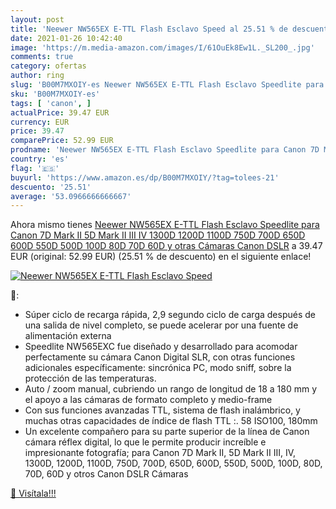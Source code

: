 ```yaml
---
layout: post
title: 'Neewer NW565EX E-TTL Flash Esclavo Speed al 25.51 % de descuento'
date: 2021-01-26 10:42:40
image: 'https://m.media-amazon.com/images/I/61OuEk8Ew1L._SL200_.jpg'
comments: true
category: ofertas
author: ring
slug: 'B00M7MXOIY-es Neewer NW565EX E-TTL Flash Esclavo Speedlite para Canon 7D...'
sku: 'B00M7MXOIY-es'
tags: [ 'canon', ]
actualPrice: 39.47 EUR
currency: EUR
price: 39.47
comparePrice: 52.99 EUR
prodname: 'Neewer NW565EX E-TTL Flash Esclavo Speedlite para Canon 7D Mark II 5D Mark II III IV 1300D 1200D 1100D 750D 700D 650D 600D 550D 500D 100D 80D 70D 60D y otras Cámaras Canon DSLR'
country: 'es'
flag: '🇪🇸'
buyurl: 'https://www.amazon.es/dp/B00M7MXOIY/?tag=tolees-21'
descuento: '25.51'
average: '53.0966666666667'
---
```


Ahora mismo tienes [Neewer NW565EX E-TTL Flash Esclavo Speedlite para Canon 7D Mark II 5D Mark II III IV 1300D 1200D 1100D 750D 700D 650D 600D 550D 500D 100D 80D 70D 60D y otras Cámaras Canon DSLR](https://www.amazon.es/dp/B00M7MXOIY/?tag=tolees-21) a 39.47 EUR (original: 52.99 EUR) (25.51 %  de descuento) en el siguiente enlace!

[![Neewer NW565EX E-TTL Flash Esclavo Speed](https://m.media-amazon.com/images/I/61OuEk8Ew1L._SL200_.jpg)](https://www.amazon.es/dp/B00M7MXOIY/?tag=tolees-21)

🔎:

- Súper ciclo de recarga rápida, 2,9 segundo ciclo de carga después de una salida de nivel completo, se puede acelerar por una fuente de alimentación externa
- Speedlite NW565EXC fue diseñado y desarrollado para acomodar perfectamente su cámara Canon Digital SLR, con otras funciones adicionales específicamente: sincrónica PC, modo sniff, sobre la protección de las temperaturas.
- Auto / zoom manual, cubriendo un rango de longitud de 18 a 180 mm y el apoyo a las cámaras de formato completo y medio-frame
- Con sus funciones avanzadas TTL, sistema de flash inalámbrico, y muchas otras capacidades de índice de flash TTL :. 58 ISO100, 180mm
- Un excelente compañero para su parte superior de la línea de Canon cámara réflex digital, lo que le permite producir increíble e impresionante fotografía; para Canon 7D Mark II, 5D Mark II III, IV, 1300D, 1200D, 1100D, 750D, 700D, 650D, 600D, 550D, 500D, 100D, 80D, 70D, 60D y otros Canon DSLR Cámaras

[🛒 Visítala!!!](https://www.amazon.es/dp/B00M7MXOIY/?tag=tolees-21)

